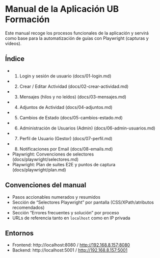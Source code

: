 # Manual de la Aplicación UB Formación

Este manual recoge los procesos funcionales de la aplicación y servirá como base para la automatización de guías con Playwright (capturas y vídeos).

## Índice
- 01. Login y sesión de usuario (docs/01-login.md)
- 02. Crear / Editar Actividad (docs/02-crear-actividad.md)
- 03. Mensajes (hilos y no leídos) (docs/03-mensajes.md)
- 04. Adjuntos de Actividad (docs/04-adjuntos.md)
- 05. Cambios de Estado (docs/05-cambios-estado.md)
- 06. Administración de Usuarios (Admin) (docs/06-admin-usuarios.md)
- 07. Perfil de Usuario (Gestor) (docs/07-perfil.md)
- 08. Notificaciones por Email (docs/08-emails.md)
- Playwright: Convenciones de selectores (docs/playwright/selectores.md)
- Playwright: Plan de suites E2E y puntos de captura (docs/playwright/plan.md)

## Convenciones del manual
- Pasos accionables numerados y resumidos
- Sección de “Selectores Playwright” por pantalla (CSS/XPath/atributos recomendados)
- Sección “Errores frecuentes y solución” por proceso
- URLs de referencia tanto en `localhost` como en IP privada

## Entornos
- Frontend: http://localhost:8080 / http://192.168.8.157:8080
- Backend:  http://localhost:5001 / http://192.168.8.157:5001
